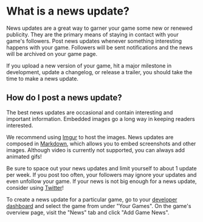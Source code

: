 # What is a news update?

News updates are a great way to garner your game some new or renewed publicity. They are the primary means of staying in contact with your game's followers. Post news updates whenever something interesting happens with your game. Followers will be sent notifications and the news will be archived on your game page.

If you upload a new version of your game, hit a major milestone in development, update a changelog, or release a trailer, you should take the time to make a news update.

## How do I post a news update?

The best news updates are occasional and contain interesting and important information. Embedded images go a long way in keeping readers interested.

We recommend using [Imgur](http://imgur.com/) to host the images. News updates are composed in [Markdown](https://help.gamejolt.com/markdown), which allows you to embed screenshots and other images. Although video is currently not supported, you can always add animated gifs!

Be sure to space out your news updates and limit yourself to about 1 update per week. If you post too often, your followers may ignore your updates and even unfollow your game. If your news is not big enough for a news update, consider using [Twitter](www.twitter.com)!

To create a news update for a particular game, go to your [developer dashboard](http://gamejolt.com/dashboard/) and select the game from under "Your Games". On the game's overview page, visit the "News" tab and click "Add Game News".
